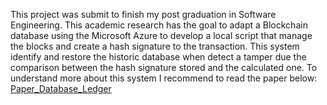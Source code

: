 This project was submit to finish my post graduation in Software Engineering.
This academic research has the goal to adapt a Blockchain database using the Microsoft Azure to develop a local script that manage the blocks and create a hash signature to the transaction.
This system identify and restore the historic database when detect a tamper due the comparison between the hash signature stored and the calculated one.
To understand more about this system I recommend to read the paper below:
[Paper_Database_Ledger](post_graduation_paper_ledger.pdf)
